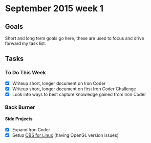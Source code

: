 # September 2015 week 1

## Goals
Short and long term goals go here, these are used to focus and drive forward my task list.

## Tasks

### To Do This Week
- [X] Writeup short, longer document on Iron Coder
- [X] Writeup short, longer document on first Iron Coder Challenge
- [X] Look into ways to best capture knowledge gained from Iron Coder

### Back Burner

#### Side Projects
- [X] Expand Iron Coder
- [X] Setup [OBS for Linux](http://m.webupd8.org/2015/06/how-to-stream-to-twitch-from-linux.html?m=1) (having OpenGL version issues)
